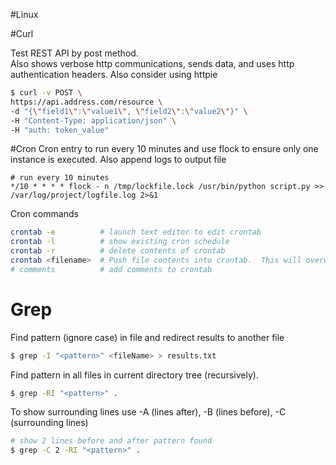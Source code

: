 #Linux

#Curl

Test REST API by post method.  
Also shows verbose http communications, sends data, and uses http authentication headers.
Also consider using httpie
```bash
$ curl -v POST \
https://api.address.com/resource \
-d "{\"field1\":\"value1\", \"field2\":\"value2\"}" \
-H "Content-Type: application/json" \
-H "auth: token_value"
```

#Cron
Cron entry to run every 10 minutes and use flock to ensure only one instance is executed.  Also append logs to output file 
```
# run every 10 minutes
*/10 * * * * flock - n /tmp/lockfile.lock /usr/bin/python script.py >> /var/log/project/logfile.log 2>&1
```
Cron commands
```bash
crontab -e          # launch text editor to edit crontab
crontab -l          # show existing cron schedule
crontab -r          # delete contents of crontab
crontab <filename>  # Push file contents into crontab.  This will overwrite everything in crontab
# comments          # add comments to crontab
```

# Grep
Find pattern (ignore case) in file and redirect results to another file
```bash
$ grep -I "<pattern>" <fileName> > results.txt
```
Find pattern in all files in current directory tree (recursively).
```bash
$ grep -RI "<pattern>" .
```
To show surrounding lines use -A (lines after), -B (lines before), -C (surrounding lines)
``` bash
# show 2 lines before and after pattern found
$ grep -C 2 -RI "<pattern>" .
```
